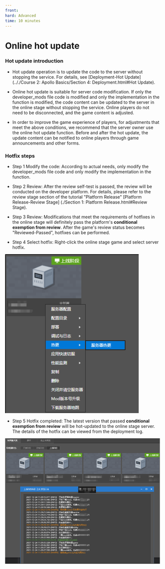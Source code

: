 ```yaml
--- 
front: 
hard: Advanced 
time: 10 minutes 
--- 
```


# Online hot update 

### Hot update introduction 

- Hot update operation is to update the code to the server without stopping the service. For details, see [Deployment-Hot Update](.././Course 2: Apollo Basics/Section 4: Deployment.html#Hot Update). 

- Online hot update is suitable for server code modification. If only the developer_mods file code is modified and only the implementation in the function is modified, the code content can be updated to the server in the online stage without stopping the service. Online players do not need to be disconnected, and the game content is adjusted. 

- In order to improve the game experience of players, for adjustments that meet the above conditions, we recommend that the server owner use the online hot update function. Before and after the hot update, the update content can be notified to online players through game announcements and other forms. 



### Hotfix steps 

- Step 1 Modify the code: According to actual needs, only modify the developer_mods file code and only modify the implementation in the function. 

- Step 2 Review: After the review self-test is passed, the review will be conducted on the developer platform. For details, please refer to the review stage section of the tutorial "Platform Release" [Platform Release-Review Stage] (./Section 1: Platform Release.html#Review Stage). 

- Step 3 Review: Modifications that meet the requirements of hotfixes in the online stage will definitely pass the platform's **conditional exemption from review**. After the game's review status becomes "Reviewed-Passed", hotfixes can be performed. 

- Step 4 Select hotfix: Right-click the online stage game and select server hotfix. 

![](./images/hotfix_01.png) 

- Step 5 Hotfix completed: The latest version that passed **conditional exemption from review** will be hot-updated to the online stage server. The details of the hotfix can be viewed from the deployment log. 

![1568016399843](./images/hotfix_02.png)